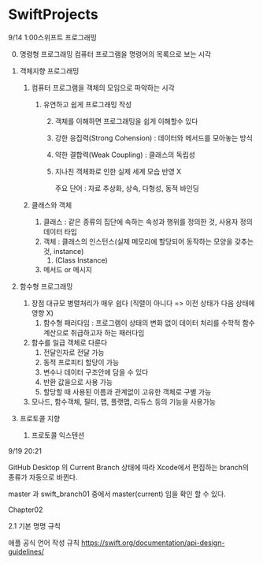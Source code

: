 # SwiftProjects

9/14 1:00스위프트 프로그래밍

0. 명령형 프로그래밍
   컴퓨터 프로그램을 명령어의 목록으로 보는 시각

1. 객체지향 프로그래밍

   1. 컴퓨터 프로그램을 객체의 모임으로 파악하는 시각

      1. 유연하고 쉽게 프로그래밍 작성

         2. 객체를 이해하면 프로그래밍을 쉽게 이해할수 있다

         3. 강한 응집력(Strong Cohension) : 데이터와 메서드를 모아놓는 방식

         4. 약한 결합력(Weak Coupling) : 클래스의 독립성

         5. 지나친 객체화로 인한 실제 세계 모습 반영 X

            주요 단어 : 자료 추상화, 상속, 다형성, 동적 바인딩

   2. 클래스와 객체

      1. 클래스 : 같은 종류의 집단에 속하는 속성과 행위를 정의한 것, 사용자 정의 데이터 타입
      2. 객체 : 클래스의 인스턴스(실제 메모리에 할당되어 동작하는 모양을 갖추는 것, instance)
         1. (Class Instance)
      3. 메서드 or 메시지

2. 함수형 프로그래밍

   1. 장점 대규모 병렬처리가 매우 쉽다 (직렬이 아니다 => 이전 상태가 다음 상태에 영향 X)
      1. 함수형 패러다임 : 프로그램이 상태의 변화 없이 데이터 처리를 수학적 함수 계산으로 취급하고자 하는 패러다임
   2. 함수를 일급 객체로 다룬다
      1. 전달인자로 전달 가능
      2. 동적 프로피티 할당이 가능
      3. 변수나 데이터 구조안에 담을 수 있다
      4. 반환 값을으로 사용 가능
      5. 할당할 때 사용된 이름과 관계없이 고유한 객체로 구별  가능
   3. 모나드, 함수객체, 필터, 맵, 플랫맵, 리듀스 등의 기능을 사용가능

3. 프로토콜 지향

   1. 프로토콜 익스텐션


9/19 20:21

GitHub Desktop 의 Current Branch 상태에 따라 Xcode에서 편집하는 branch의 종류가 자동으로 바뀐다.

master 과 swift_branch01 중에서 master(current) 임을 확인 할 수 있다.


Chapter02

2.1 기본 명명 규칙


애플 공식 언어 작성 규칙
https://swift.org/documentation/api-design-guidelines/
